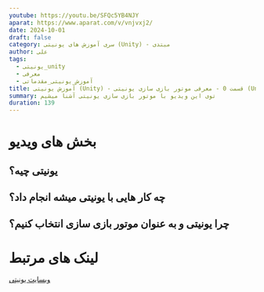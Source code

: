 ```yaml
---
youtube: https://youtu.be/SFQc5YB4NJY
aparat: https://www.aparat.com/v/vnjvxj2/
date: 2024-10-01
draft: false
category: سری آموزش های یونیتی (Unity) - مبتدی
author: علی
tags:
  - یونیتی_unity
  - معرفی
  - آموزش_یونیتی_مقدماتی
title: آموزش یونیتی (Unity) - قسمت 0 - معرفی موتور بازی سازی یونیتی (Unity)
summary: توی این ویدیو با موتور بازی سازی یونیتی آشنا میشیم
duration: 139
---
```

# بخش های ویدیو
## یونیتی چیه؟
## چه کار هایی با یونیتی میشه انجام داد؟
## چرا یونیتی و به عنوان موتور بازی سازی انتخاب کنیم؟



# لینک های مرتبط

[وبسایت یونیتی](https://unity.com)


